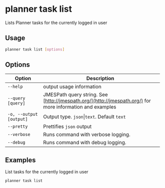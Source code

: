 # planner task list

Lists Planner tasks for the currently logged in user

## Usage

```sh
planner task list [options]
```

## Options

Option|Description
------|-----------
`--help`|output usage information
`--query [query]`|JMESPath query string. See [http://jmespath.org/](http://jmespath.org/) for more information and examples
`-o, --output [output]`|Output type. `json`&#x7c;`text`. Default `text`
`--pretty`|Prettifies `json` output
`--verbose`|Runs command with verbose logging.
`--debug`|Runs command with debug logging.

## Examples

List tasks for the currently logged in user

```sh
planner task list
```
